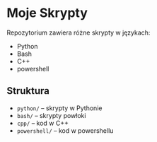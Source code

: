 # Moje Skrypty

Repozytorium zawiera różne skrypty w językach:
- Python
- Bash
- C++
- powershell

## Struktura

- `python/` – skrypty w Pythonie
- `bash/` – skrypty powłoki
- `cpp/` – kod w C++
- `powershell/` – kod w powershellu
